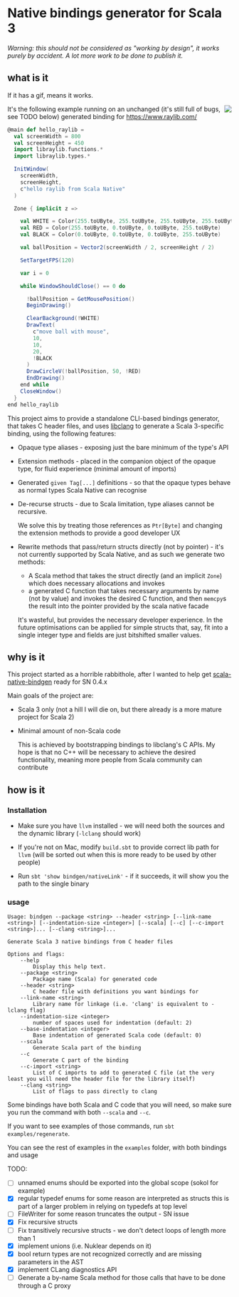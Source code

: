 # Native bindings generator for Scala 3

_Warning: this should not be considered as "working by design", it works purely
by accident. A lot more work to be done to publish it._

## what is it

If it has a gif, means it works.

<img align = "right" src="https://user-images.githubusercontent.com/1052965/147828796-e2fc0d53-7e00-403c-97bb-0c03f5e74586.gif" />

It's the following example running on an unchanged (it's still full of bugs, see TODO below) generated binding for https://www.raylib.com/

```scala
@main def hello_raylib =
  val screenWidth = 800
  val screenHeight = 450
  import libraylib.functions.*
  import libraylib.types.*

  InitWindow(
    screenWidth,
    screenHeight,
    c"hello raylib from Scala Native"
  )

  Zone { implicit z =>

    val WHITE = Color(255.toUByte, 255.toUByte, 255.toUByte, 255.toUByte)
    val RED = Color(255.toUByte, 0.toUByte, 0.toUByte, 255.toUByte)
    val BLACK = Color(0.toUByte, 0.toUByte, 0.toUByte, 255.toUByte)

    val ballPosition = Vector2(screenWidth / 2, screenHeight / 2)

    SetTargetFPS(120)

    var i = 0

    while WindowShouldClose() == 0 do

      !ballPosition = GetMousePosition()
      BeginDrawing()

      ClearBackground(!WHITE)
      DrawText(
        c"move ball with mouse",
        10,
        10,
        20,
        !BLACK
      )
      DrawCircleV(!ballPosition, 50, !RED)
      EndDrawing()
    end while
    CloseWindow()
  }
end hello_raylib
```


This project aims to provide a standalone CLI-based bindings generator, that
takes C header files, and uses
[libclang](https://clang.llvm.org/doxygen/group__CINDEX.html) to generate a
Scala 3-specific binding, using the following features:

- Opaque type aliases - exposing just the bare minimum of the type's API

- Extension methods - placed in the companion object of the opaque type, for
    fluid experience (minimal amount of imports)

- Generated `given Tag[...]` definitions - so that the opaque types behave as
    normal types Scala Native can recognise
- De-recurse structs - due to Scala limitation, type aliases cannot be
    recursive.
    
    We solve this by treating those references as `Ptr[Byte]` and changing the
    extension methods to provide a good developer UX

- Rewrite methods that pass/return structs directly (not by pointer) - it's not currently 
  supported by Scala Native, and as such we generate two methods:

  - A Scala method that takes the struct directly (and an implicit `Zone`) which
      does necessary allocations and invokes 
  - a generated C function that takes necessary arguments by name (not by value) and
      invokes the desired C function, and then `memcpy`s the result into the
      pointer provided by the scala native facade
  
  It's wasteful, but provides the necessary developer experience. In the future
  optimisations can be applied for simple structs that, say, fit into a single
  integer type and fields are just bitshifted smaller values.

## why is it

This project started as a horrible rabbithole, after I wanted to help get
[scala-native-bindgen](https://github.com/scala-native/scala-native-bindgen/)
ready for SN 0.4.x

Main goals of the project are:

- Scala 3 only (not a hill I will die on, but there already is a more mature
    project for Scala 2)

- Minimal amount of non-Scala code
  
  This is achieved by bootstrapping bindings to libclang's C APIs. My hope is
  that no C++ will be necessary to achieve the desired functionality, meaning
  more people from Scala community can contribute

## how is it

### Installation

- Make sure you have `llvm` installed - we will need both the sources and the
    dynamic library (`-lclang` should work)

- If you're not on Mac, modify `build.sbt` to provide correct lib path for `llvm` (will be sorted out when this is more ready to be used by other people)

- Run `sbt 'show bindgen/nativeLink'` - if it succeeds, it will show you the
    path to the single binary

### usage

```
Usage: bindgen --package <string> --header <string> [--link-name <string>] [--indentation-size <integer>] [--scala] [--c] [--c-import <string>]... [--clang <string>]...

Generate Scala 3 native bindings from C header files

Options and flags:
    --help
        Display this help text.
    --package <string>
        Package name (Scala) for generated code
    --header <string>
        C header file with definitions you want bindings for
    --link-name <string>
        Library name for linkage (i.e. 'clang' is equivalent to -lclang flag)
    --indentation-size <integer>
        number of spaces used for indentation (default: 2)
    --base-indentation <integer>
        Base indentation of generated Scala code (default: 0)
    --scala
        Generate Scala part of the binding
    --c
        Generate C part of the binding
    --c-import <string>
        List of C imports to add to generated C file (at the very least you will need the header file for the library itself)
    --clang <string>
        List of flags to pass directly to clang
```

Some bindings have both Scala and C code that you will need, so make sure you run the command with both `--scala` and `--c`.

If you want to see examples of those commands, run `sbt examples/regenerate`.

You can see the rest of examples in the `examples` folder, with both bindings and usage

TODO:

- [ ] unnamed enums should be exported into the global scope (sokol for example)
- [x] regular typedef enums for some reason are interpreted as structs
      this is part of a larger problem in relying on typedefs at top level
- [ ] FileWriter for some reason truncates the output - SN issue
- [x] Fix recursive structs
- [ ] Fix transitively recursive structs - we don't detect loops of length more than 1
- [x] implement unions (i.e. Nuklear depends on it)
- [x] bool return types are not recognized correctly and are missing parameters
    in the AST
- [x] implement CLang diagnostics API
- [ ] Generate a by-name Scala method for those calls that have to be done
    through a C proxy
